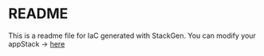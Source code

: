 # README
This is a readme file for IaC generated with StackGen.
You can modify your appStack -> [here](http://main.dev.stackgen.com/appstacks/c899c84c-6eca-4c9a-8808-453f18958c75)

